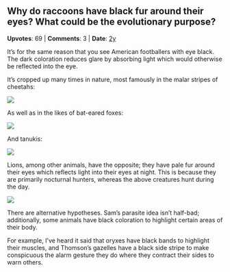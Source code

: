 ## Why do raccoons have black fur around their eyes? What could be the evolutionary purpose?
    
**Upvotes**: 69 | **Comments**: 3 | **Date**: [2y](https://www.quora.com/Why-do-raccoons-have-black-fur-around-their-eyes-What-could-be-the-evolutionary-purpose/answer/Gary-Meaney)

It’s for the same reason that you see American footballers with eye black. The dark coloration reduces glare by absorbing light which would otherwise be reflected into the eye.

It’s cropped up many times in nature, most famously in the malar stripes of cheetahs:

![](https://qph.fs.quoracdn.net/main-qimg-95efb3d39cf35906343b2fc066edccce-lq)

As well as in the likes of bat-eared foxes:

![](https://qph.fs.quoracdn.net/main-qimg-773098c89e7c60120b173dbcb6b085ee-lq)

And tanukis:

![](https://qph.fs.quoracdn.net/main-qimg-f89747fcf85941fbabc7a123981e97b9-lq)

Lions, among other animals, have the opposite; they have pale fur around their eyes which reflects light into their eyes at night. This is because they are primarily nocturnal hunters, whereas the above creatures hunt during the day.

![](https://qph.fs.quoracdn.net/main-qimg-7c4837b25635eaab741e414b3e3daa24-lq)

There are alternative hypotheses. Sam’s parasite idea isn’t half-bad; additionally, some animals have black coloration to highlight certain areas of their body.

For example, I’ve heard it said that oryxes have black bands to highlight their muscles, and Thomson’s gazelles have a black side stripe to make conspicuous the alarm gesture they do where they contract their sides to warn others.

